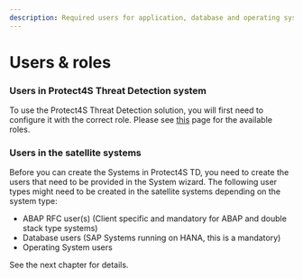 ```yaml
---
description: Required users for application, database and operating system
---
```


# Users & roles

### Users in Protect4S Threat Detection system <a href="#secure-store-in-solution-manager" id="secure-store-in-solution-manager"></a>

To use the Protect4S Threat Detection solution, you will first need to configure it with the correct role. Please see [this](authorizations.md) page for the available roles.

### Users in the satellite systems <a href="#users-in-the-satellite-systems" id="users-in-the-satellite-systems"></a>

Before you can create the Systems in Protect4S TD, you need to create the users that need to be provided in the System wizard. The following user types might need to be created in the satellite systems depending on the system type:

* ABAP RFC user(s) (Client specific and mandatory for ABAP and double stack type systems)
* Database users (SAP Systems running on HANA, this is a mandatory)
* Operating System users

&#x20;See the next chapter for details.
